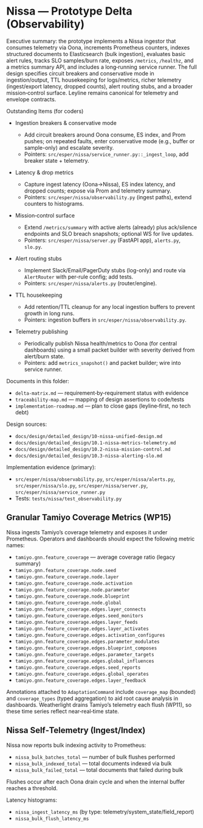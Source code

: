 # Nissa — Prototype Delta (Observability)

Executive summary: the prototype implements a Nissa ingestor that consumes telemetry via Oona, increments Prometheus counters, indexes structured documents to Elasticsearch (bulk ingestion), evaluates basic alert rules, tracks SLO samples/burn rate, exposes `/metrics`, `/healthz`, and a metrics summary API, and includes a long‑running service runner. The full design specifies circuit breakers and conservative mode in ingestion/output, TTL housekeeping for logs/metrics, richer telemetry (ingest/export latency, dropped counts), alert routing stubs, and a broader mission‑control surface. Leyline remains canonical for telemetry and envelope contracts.

Outstanding Items (for coders)

- Ingestion breakers & conservative mode
  - Add circuit breakers around Oona consume, ES index, and Prom pushes; on repeated faults, enter conservative mode (e.g., buffer or sample-only) and escalate severity.
  - Pointers: `src/esper/nissa/service_runner.py::_ingest_loop`, add breaker state + telemetry.

- Latency & drop metrics
  - Capture ingest latency (Oona→Nissa), ES index latency, and dropped counts; expose via Prom and telemetry summary.
  - Pointers: `src/esper/nissa/observability.py` (ingest paths), extend counters to histograms.

- Mission‑control surface
  - Extend `/metrics/summary` with active alerts (already) plus ack/silence endpoints and SLO breach snapshots; optional WS for live updates.
  - Pointers: `src/esper/nissa/server.py` (FastAPI app), `alerts.py`, `slo.py`.

- Alert routing stubs
  - Implement Slack/Email/PagerDuty stubs (log-only) and route via `AlertRouter` with per-rule config; add tests.
  - Pointers: `src/esper/nissa/alerts.py` (router/engine).

- TTL housekeeping
  - Add retention/TTL cleanup for any local ingestion buffers to prevent growth in long runs.
  - Pointers: ingestion buffers in `src/esper/nissa/observability.py`.

- Telemetry publishing
  - Periodically publish Nissa health/metrics to Oona (for central dashboards) using a small packet builder with severity derived from alert/burn state.
  - Pointers: add `metrics_snapshot()` and packet builder; wire into service runner.

Documents in this folder:
- `delta-matrix.md` — requirement‑by‑requirement status with evidence
- `traceability-map.md` — mapping of design assertions to code/tests
- `implementation-roadmap.md` — plan to close gaps (leyline‑first, no tech debt)

Design sources:
- `docs/design/detailed_design/10-nissa-unified-design.md`
- `docs/design/detailed_design/10.1-nissa-metrics-telemetry.md`
- `docs/design/detailed_design/10.2-nissa-mission-control.md`
- `docs/design/detailed_design/10.3-nissa-alerting-slo.md`

Implementation evidence (primary):
- `src/esper/nissa/observability.py`, `src/esper/nissa/alerts.py`, `src/esper/nissa/slo.py`, `src/esper/nissa/server.py`, `src/esper/nissa/service_runner.py`
- Tests: `tests/nissa/test_observability.py`

## Granular Tamiyo Coverage Metrics (WP15)

Nissa ingests Tamiyo’s coverage telemetry and exposes it under Prometheus. Operators and dashboards should expect the following metric names:

- `tamiyo.gnn.feature_coverage` — average coverage ratio (legacy summary)
- `tamiyo.gnn.feature_coverage.node.seed`
- `tamiyo.gnn.feature_coverage.node.layer`
- `tamiyo.gnn.feature_coverage.node.activation`
- `tamiyo.gnn.feature_coverage.node.parameter`
- `tamiyo.gnn.feature_coverage.node.blueprint`
- `tamiyo.gnn.feature_coverage.node.global`
- `tamiyo.gnn.feature_coverage.edges.layer_connects`
- `tamiyo.gnn.feature_coverage.edges.seed_monitors`
- `tamiyo.gnn.feature_coverage.edges.layer_feeds`
- `tamiyo.gnn.feature_coverage.edges.layer_activates`
- `tamiyo.gnn.feature_coverage.edges.activation_configures`
- `tamiyo.gnn.feature_coverage.edges.parameter_modulates`
- `tamiyo.gnn.feature_coverage.edges.blueprint_composes`
- `tamiyo.gnn.feature_coverage.edges.parameter_targets`
- `tamiyo.gnn.feature_coverage.edges.global_influences`
- `tamiyo.gnn.feature_coverage.edges.seed_reports`
- `tamiyo.gnn.feature_coverage.edges.global_operates`
- `tamiyo.gnn.feature_coverage.edges.layer_feedback`

Annotations attached to `AdaptationCommand` include `coverage_map` (bounded) and `coverage_types` (typed aggregation) to aid root cause analysis in dashboards. Weatherlight drains Tamiyo’s telemetry each flush (WP11), so these time series reflect near‑real‑time state.

## Nissa Self‑Telemetry (Ingest/Index)

Nissa now reports bulk indexing activity to Prometheus:

- `nissa_bulk_batches_total` — number of bulk flushes performed
- `nissa_bulk_indexed_total` — total documents indexed via bulk
- `nissa_bulk_failed_total` — total documents that failed during bulk

Flushes occur after each Oona drain cycle and when the internal buffer reaches a threshold.

Latency histograms:

- `nissa_ingest_latency_ms` (by type: telemetry/system_state/field_report)
- `nissa_bulk_flush_latency_ms`


